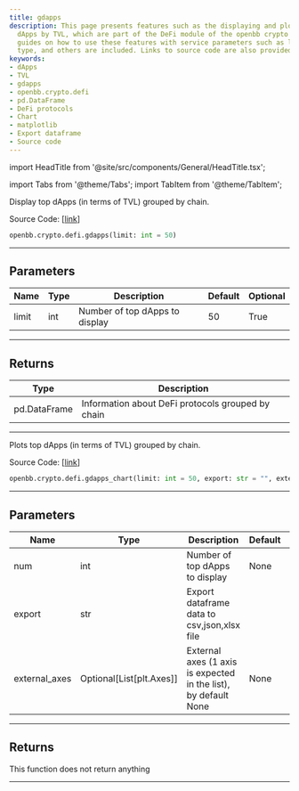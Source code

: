 ```yaml
---
title: gdapps
description: This page presents features such as the displaying and plotting of top
  dApps by TVL, which are part of the DeFi module of the openbb crypto module. Detailed
  guides on how to use these features with service parameters such as limit, export
  type, and others are included. Links to source code are also provided.
keywords:
- dApps
- TVL
- gdapps
- openbb.crypto.defi
- pd.DataFrame
- DeFi protocols
- Chart
- matplotlib
- Export dataframe
- Source code
---
```


import HeadTitle from '@site/src/components/General/HeadTitle.tsx';

<HeadTitle title="gdapps - Defi - Crypto - Reference | OpenBB SDK Docs" />

import Tabs from '@theme/Tabs';
import TabItem from '@theme/TabItem';

<Tabs>
<TabItem value="model" label="Model" default>

Display top dApps (in terms of TVL) grouped by chain.

Source Code: [[link](https://github.com/OpenBB-finance/OpenBBTerminal/tree/main/openbb_terminal/cryptocurrency/defi/llama_model.py#L149)]

```python
openbb.crypto.defi.gdapps(limit: int = 50)
```

---

## Parameters

| Name | Type | Description | Default | Optional |
| ---- | ---- | ----------- | ------- | -------- |
| limit | int | Number of top dApps to display | 50 | True |


---

## Returns

| Type | Description |
| ---- | ----------- |
| pd.DataFrame | Information about DeFi protocols grouped by chain |
---

</TabItem>
<TabItem value="view" label="Chart">

Plots top dApps (in terms of TVL) grouped by chain.

Source Code: [[link](https://github.com/OpenBB-finance/OpenBBTerminal/tree/main/openbb_terminal/cryptocurrency/defi/llama_view.py#L28)]

```python
openbb.crypto.defi.gdapps_chart(limit: int = 50, export: str = "", external_axes: Optional[List[matplotlib.axes._axes.Axes]] = None)
```

---

## Parameters

| Name | Type | Description | Default | Optional |
| ---- | ---- | ----------- | ------- | -------- |
| num | int | Number of top dApps to display | None | True |
| export | str | Export dataframe data to csv,json,xlsx file |  | True |
| external_axes | Optional[List[plt.Axes]] | External axes (1 axis is expected in the list), by default None | None | True |


---

## Returns

This function does not return anything

---

</TabItem>
</Tabs>
